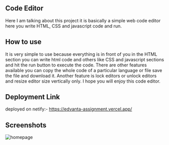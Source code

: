 
## Code Editor
Here I am talking about this project it is basically a simple web code editor here you write HTML, CSS and javascript code and run. 

## How to use
It is very simple to use because everything is in front of you in the HTML section you can write html code and others like CSS and javascript sections and hit the run button to execute the code. There are  other features available you can copy the whole code of a particular language or file save the file and download it. Another feature is lock editors or unlock editors and resize editor size vertically only.  I hope you will enjoy this code editor.


## Deployment Link
deployed on netify:-
https://edvanta-assignment.vercel.app/

## Screenshots
![homepage]("code_editor/screenshots/homepage.png?raw=true")
